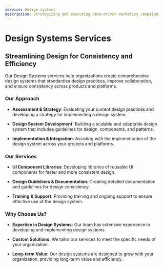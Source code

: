 ```yaml
---
service: Design systems
description: Strategizing and executing data-driven marketing campaigns is crucial for enhancing your online presence. These campaigns leverage data analytics to understand customer behavior, preferences, and trends, enabling businesses to create targeted, personalized marketing strategies. Here's an extended approach to executing such campaigns effectively
---
```


# Design Systems Services

## Streamlining Design for Consistency and Efficiency

Our Design Systems services help organizations create comprehensive design systems that standardize design practices, improve collaboration, and ensure consistency across products and platforms.

### Our Approach

- **Assessment & Strategy**: Evaluating your current design practices and developing a strategy for implementing a design system.

- **Design System Development**: Building a scalable and adaptable design system that includes guidelines for design, components, and patterns.

- **Implementation & Integration**: Assisting with the implementation of the design system across your projects and platforms.

### Our Services

- **UI Component Libraries**: Developing libraries of reusable UI components for faster and more consistent design.

- **Design Guidelines & Documentation**: Creating detailed documentation and guidelines for design consistency.

- **Training & Support**: Providing training and ongoing support to ensure effective use of the design system.

### Why Choose Us?

- **Expertise in Design Systems**: Our team has extensive experience in developing and implementing design systems.

- **Custom Solutions**: We tailor our services to meet the specific needs of your organization.

- **Long-term Value**: Our design systems are designed to grow with your organization, providing long-term value and efficiency.

